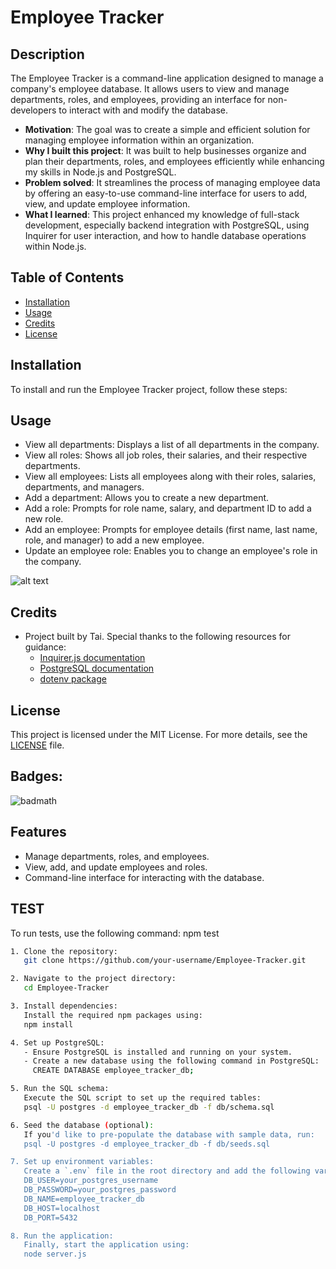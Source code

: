 # Employee Tracker

## Description

The Employee Tracker is a command-line application designed to manage a company's employee database. It allows users to view and manage departments, roles, and employees, providing an interface for non-developers to interact with and modify the database.

- **Motivation**: The goal was to create a simple and efficient solution for managing employee information within an organization.
- **Why I built this project**: It was built to help businesses organize and plan their departments, roles, and employees efficiently while enhancing my skills in Node.js and PostgreSQL.
- **Problem solved**: It streamlines the process of managing employee data by offering an easy-to-use command-line interface for users to add, view, and update employee information.
- **What I learned**: This project enhanced my knowledge of full-stack development, especially backend integration with PostgreSQL, using Inquirer for user interaction, and how to handle database operations within Node.js.

## Table of Contents

- [Installation](#installation)
- [Usage](#usage)
- [Credits](#credits)
- [License](#license)

## Installation

To install and run the Employee Tracker project, follow these steps:

## Usage

- View all departments: Displays a list of all departments in the company.
- View all roles: Shows all job roles, their salaries, and their respective departments.
- View all employees: Lists all employees along with their roles, salaries, departments, and managers.
- Add a department: Allows you to create a new department.
- Add a role: Prompts for role name, salary, and department ID to add a new role.
- Add an employee: Prompts for employee details (first name, last name, role, and manager) to add a new employee.
- Update an employee role: Enables you to change an employee's role in the company.

![alt text](assets/images/screenshot.png)

## Credits

- Project built by Tai. Special thanks to the following resources for guidance:
  - [Inquirer.js documentation](https://www.npmjs.com/package/inquirer)
  - [PostgreSQL documentation](https://www.postgresql.org/docs/)
  - [dotenv package](https://www.npmjs.com/package/dotenv)

## License

This project is licensed under the MIT License. For more details, see the [LICENSE](LICENSE) file.

## Badges: 
![badmath](https://img.shields.io/github/languages/top/lernantino/badmath)

## Features

- Manage departments, roles, and employees.
- View, add, and update employees and roles.
- Command-line interface for interacting with the database.

## TEST

To run tests, use the following command:
npm test



```bash
1. Clone the repository:
   git clone https://github.com/your-username/Employee-Tracker.git

2. Navigate to the project directory:
   cd Employee-Tracker

3. Install dependencies:
   Install the required npm packages using:
   npm install

4. Set up PostgreSQL:
   - Ensure PostgreSQL is installed and running on your system.
   - Create a new database using the following command in PostgreSQL:
     CREATE DATABASE employee_tracker_db;

5. Run the SQL schema:
   Execute the SQL script to set up the required tables:
   psql -U postgres -d employee_tracker_db -f db/schema.sql

6. Seed the database (optional):
   If you'd like to pre-populate the database with sample data, run:
   psql -U postgres -d employee_tracker_db -f db/seeds.sql

7. Set up environment variables:
   Create a `.env` file in the root directory and add the following variables with your PostgreSQL details:
   DB_USER=your_postgres_username
   DB_PASSWORD=your_postgres_password
   DB_NAME=employee_tracker_db
   DB_HOST=localhost
   DB_PORT=5432

8. Run the application:
   Finally, start the application using:
   node server.js
